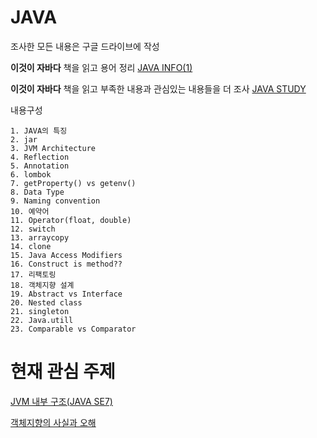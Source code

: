 # JAVA
조사한 모든 내용은 구글 드라이브에 작성

__이것이 자바다__ 책을 읽고 용어 정리
[JAVA INFO(1)](https://docs.google.com/document/d/17-BoJYHOelAQxajF4xZ-QwHtsWKuOdeJO2sRmoukB1M/edit?usp=sharing)

__이것이 자바다__ 책을 읽고 부족한 내용과 관심있는 내용들을 더 조사  [JAVA STUDY](https://docs.google.com/document/d/1QXNngvcx0mWnKU_oXMIzxnSb_TwtVq-K45ZzyGFoCuk/edit?usp=sharing)

내용구성
```
1. JAVA의 특징
2. jar 
3. JVM Architecture
4. Reflection
5. Annotation
6. lombok
7. getProperty() vs getenv()
8. Data Type
9. Naming convention
10. 예약어
11. Operator(float, double)
12. switch
13. arraycopy
14. clone
15. Java Access Modifiers
16. Construct is method??
17. 리팩토링
18. 객체지향 설계
19. Abstract vs Interface
20. Nested class
21. singleton
22. Java.utill
23. Comparable vs Comparator
```

# 현재 관심 주제 

[JVM 내부 구조(JAVA SE7)](http://blog.jamesdbloom.com/JVMInternals.html#symbol_table)

[객체지향의 사실과 오해](http://woowabros.github.io/study/2016/07/07/think_object_oriented.html)


